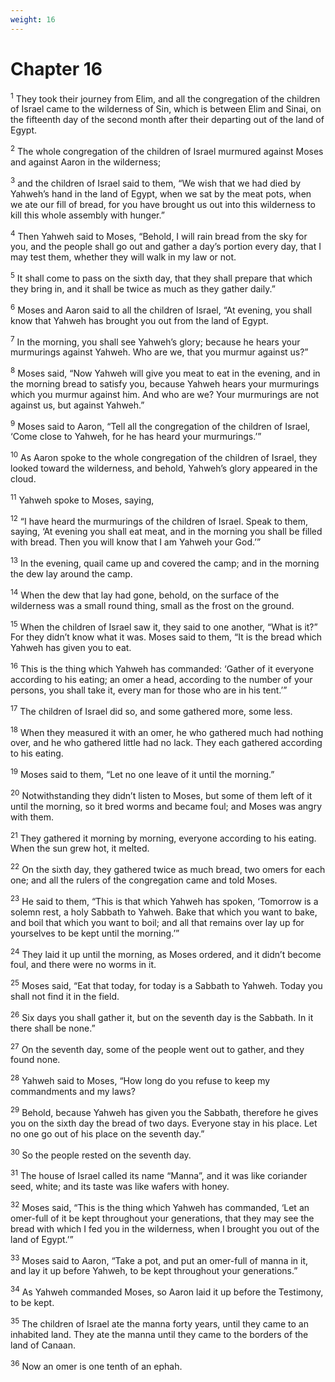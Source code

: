 ```yaml
---
weight: 16
---
```


# Chapter 16

<sup>1</sup> They took their journey from Elim, and all the congregation of the children of Israel came to the wilderness of Sin, which is between Elim and Sinai, on the fifteenth day of the second month after their departing out of the land of Egypt. 

<sup>2</sup> The whole congregation of the children of Israel murmured against Moses and against Aaron in the wilderness; 

<sup>3</sup> and the children of Israel said to them, “We wish that we had died by Yahweh’s hand in the land of Egypt, when we sat by the meat pots, when we ate our fill of bread, for you have brought us out into this wilderness to kill this whole assembly with hunger.” 

<sup>4</sup> Then Yahweh said to Moses, “Behold, I will rain bread from the sky for you, and the people shall go out and gather a day’s portion every day, that I may test them, whether they will walk in my law or not. 

<sup>5</sup> It shall come to pass on the sixth day, that they shall prepare that which they bring in, and it shall be twice as much as they gather daily.” 

<sup>6</sup> Moses and Aaron said to all the children of Israel, “At evening, you shall know that Yahweh has brought you out from the land of Egypt. 

<sup>7</sup> In the morning, you shall see Yahweh’s glory; because he hears your murmurings against Yahweh. Who are we, that you murmur against us?” 

<sup>8</sup> Moses said, “Now Yahweh will give you meat to eat in the evening, and in the morning bread to satisfy you, because Yahweh hears your murmurings which you murmur against him. And who are we? Your murmurings are not against us, but against Yahweh.” 

<sup>9</sup> Moses said to Aaron, “Tell all the congregation of the children of Israel, ‘Come close to Yahweh, for he has heard your murmurings.’” 

<sup>10</sup> As Aaron spoke to the whole congregation of the children of Israel, they looked toward the wilderness, and behold, Yahweh’s glory appeared in the cloud. 

<sup>11</sup> Yahweh spoke to Moses, saying, 

<sup>12</sup> “I have heard the murmurings of the children of Israel. Speak to them, saying, ‘At evening you shall eat meat, and in the morning you shall be filled with bread. Then you will know that I am Yahweh your God.’” 

<sup>13</sup> In the evening, quail came up and covered the camp; and in the morning the dew lay around the camp. 

<sup>14</sup> When the dew that lay had gone, behold, on the surface of the wilderness was a small round thing, small as the frost on the ground. 

<sup>15</sup> When the children of Israel saw it, they said to one another, “What is it?” For they didn’t know what it was. Moses said to them, “It is the bread which Yahweh has given you to eat. 

<sup>16</sup> This is the thing which Yahweh has commanded: ‘Gather of it everyone according to his eating; an omer a head, according to the number of your persons, you shall take it, every man for those who are in his tent.’” 

<sup>17</sup> The children of Israel did so, and some gathered more, some less. 

<sup>18</sup> When they measured it with an omer, he who gathered much had nothing over, and he who gathered little had no lack. They each gathered according to his eating. 

<sup>19</sup> Moses said to them, “Let no one leave of it until the morning.” 

<sup>20</sup> Notwithstanding they didn’t listen to Moses, but some of them left of it until the morning, so it bred worms and became foul; and Moses was angry with them. 

<sup>21</sup> They gathered it morning by morning, everyone according to his eating. When the sun grew hot, it melted. 

<sup>22</sup> On the sixth day, they gathered twice as much bread, two omers for each one; and all the rulers of the congregation came and told Moses. 

<sup>23</sup> He said to them, “This is that which Yahweh has spoken, ‘Tomorrow is a solemn rest, a holy Sabbath to Yahweh. Bake that which you want to bake, and boil that which you want to boil; and all that remains over lay up for yourselves to be kept until the morning.’” 

<sup>24</sup> They laid it up until the morning, as Moses ordered, and it didn’t become foul, and there were no worms in it. 

<sup>25</sup> Moses said, “Eat that today, for today is a Sabbath to Yahweh. Today you shall not find it in the field. 

<sup>26</sup> Six days you shall gather it, but on the seventh day is the Sabbath. In it there shall be none.” 

<sup>27</sup> On the seventh day, some of the people went out to gather, and they found none. 

<sup>28</sup> Yahweh said to Moses, “How long do you refuse to keep my commandments and my laws? 

<sup>29</sup> Behold, because Yahweh has given you the Sabbath, therefore he gives you on the sixth day the bread of two days. Everyone stay in his place. Let no one go out of his place on the seventh day.” 

<sup>30</sup> So the people rested on the seventh day. 

<sup>31</sup> The house of Israel called its name “Manna”, and it was like coriander seed, white; and its taste was like wafers with honey. 

<sup>32</sup> Moses said, “This is the thing which Yahweh has commanded, ‘Let an omer-full of it be kept throughout your generations, that they may see the bread with which I fed you in the wilderness, when I brought you out of the land of Egypt.’” 

<sup>33</sup> Moses said to Aaron, “Take a pot, and put an omer-full of manna in it, and lay it up before Yahweh, to be kept throughout your generations.” 

<sup>34</sup> As Yahweh commanded Moses, so Aaron laid it up before the Testimony, to be kept. 

<sup>35</sup> The children of Israel ate the manna forty years, until they came to an inhabited land. They ate the manna until they came to the borders of the land of Canaan. 

<sup>36</sup> Now an omer is one tenth of an ephah. 


